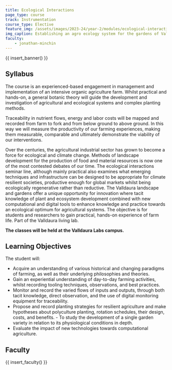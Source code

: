 ```yaml
---
title: Ecological Interactions
page_type: course
track: Instrumentation
course_type: Elective
feature_img: /assets/images/2023-24/year-2/modules/ecological-interactions.png
img_caption: Establishing an agro ecology system for the gardens of Valldaura 
faculty:
    - jonathan-minchin
---
```


{{ insert_banner() }}

## Syllabus

The course is an experienced-based engagement in management and implementation of an intensive organic agriculture farm. Whilst practical and hands-on, a general botanic theory will guide the development and investigation of agricultural and ecological systems and complex planting methods.

Traceability in nutrient flows, energy and labor costs will be mapped and recorded from farm to fork and from below ground to above ground. In this way we will measure the productivity of our farming experiences, making them measurable, comparable and ultimately demonstrate the viability of our interventions.

Over the centuries, the agricultural industrial sector has grown to become a force for ecological and climate change. Methods of landscape development for the production of food and material resources is now one of the most contested debates of our time. The ecological interactions seminar line, although mainly practical also examines what emerging techniques and infrastructure can be designed to be appropriate for climate resilient societies, productive enough for global markets whilst being ecologically regenerative rather than reductive. The Valldaura landscape and gardens offer a unique opportunity for innovation where tacit knowledge of plant and ecosystem development combined with new computational and digital tools to enhance knowledge and practice towards an ecological optimum for agricultural systems. The objective is for students and researchers to gain practical, hands-on experience of farm life. Part of the Valldaura living lab.

**The classes will be held at the Valldaura Labs campus.**

## Learning Objectives

The student will: 

- Acquire an understanding of various historical and changing paradigms of farming, as well as their underlying philosophies and theories. 
- Gain an experiential understanding of day-to-day farming activities, whilst recording tooling techniques, observations, and best practices. 
- Monitor and record the varied flows of inputs and outputs, through both tacit knowledge, direct observation, and the use of digital monitoring equipment for traceability. 
- Propose and record planting strategies for resilient agriculture and make hypotheses about polyculture planting, rotation schedules, their design, costs, and benefits. - To study the development of a single garden variety in relation to its physiological conditions in depth. 
- Evaluate the impact of new technologies towards computational agriculture.

## Faculty

{{ insert_faculty() }}